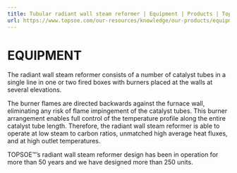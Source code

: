 ```yaml
---
title: Tubular radiant wall steam reformer | Equipment | Products | Topsoe
url: https://www.topsoe.com/our-resources/knowledge/our-products/equipment/tubular-radiant-wall-steam-reformer#main-content
---
```


# EQUIPMENT

The radiant wall steam reformer consists of a number of catalyst tubes in a single line in one or two fired boxes with burners placed at the walls at several elevations.

The burner flames are directed backwards against the furnace wall, eliminating any risk of flame impingement of the catalyst tubes. This burner arrangement enables full control of the temperature profile along the entire catalyst tube length. Therefore, the radiant wall steam reformer is able to operate at low steam to carbon ratios, unmatched high average heat fluxes, and at high outlet temperatures.

TOPSOE™’s radiant wall steam reformer design has been in operation for more than 50 years and we have designed more than 250 units.
